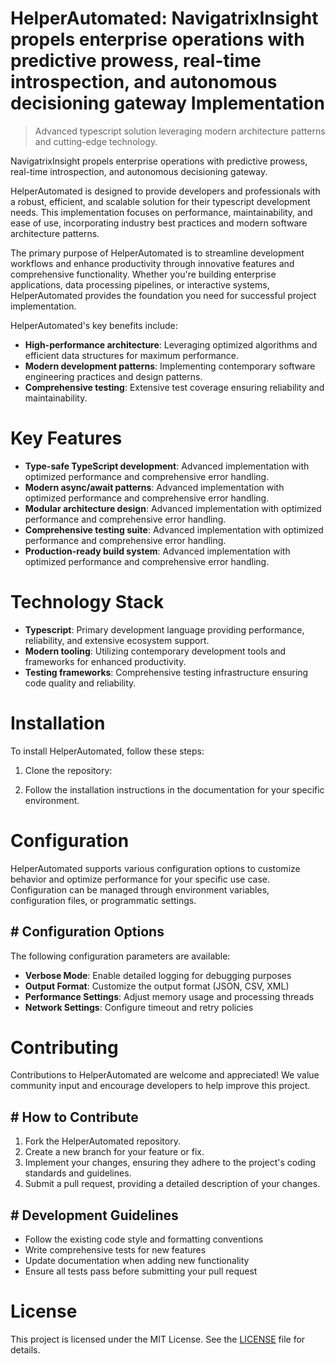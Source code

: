 <!-- fallback_HelperAutomated_20250805181704_51770 -->

# HelperAutomated: NavigatrixInsight propels enterprise operations with predictive prowess, real-time introspection, and autonomous decisioning gateway Implementation
> Advanced typescript solution leveraging modern architecture patterns and cutting-edge technology.

NavigatrixInsight propels enterprise operations with predictive prowess, real-time introspection, and autonomous decisioning gateway.

HelperAutomated is designed to provide developers and professionals with a robust, efficient, and scalable solution for their typescript development needs. This implementation focuses on performance, maintainability, and ease of use, incorporating industry best practices and modern software architecture patterns.

The primary purpose of HelperAutomated is to streamline development workflows and enhance productivity through innovative features and comprehensive functionality. Whether you're building enterprise applications, data processing pipelines, or interactive systems, HelperAutomated provides the foundation you need for successful project implementation.

HelperAutomated's key benefits include:

* **High-performance architecture**: Leveraging optimized algorithms and efficient data structures for maximum performance.
* **Modern development patterns**: Implementing contemporary software engineering practices and design patterns.
* **Comprehensive testing**: Extensive test coverage ensuring reliability and maintainability.

# Key Features

* **Type-safe TypeScript development**: Advanced implementation with optimized performance and comprehensive error handling.
* **Modern async/await patterns**: Advanced implementation with optimized performance and comprehensive error handling.
* **Modular architecture design**: Advanced implementation with optimized performance and comprehensive error handling.
* **Comprehensive testing suite**: Advanced implementation with optimized performance and comprehensive error handling.
* **Production-ready build system**: Advanced implementation with optimized performance and comprehensive error handling.

# Technology Stack

* **Typescript**: Primary development language providing performance, reliability, and extensive ecosystem support.
* **Modern tooling**: Utilizing contemporary development tools and frameworks for enhanced productivity.
* **Testing frameworks**: Comprehensive testing infrastructure ensuring code quality and reliability.

# Installation

To install HelperAutomated, follow these steps:

1. Clone the repository:


2. Follow the installation instructions in the documentation for your specific environment.

# Configuration

HelperAutomated supports various configuration options to customize behavior and optimize performance for your specific use case. Configuration can be managed through environment variables, configuration files, or programmatic settings.

## # Configuration Options

The following configuration parameters are available:

* **Verbose Mode**: Enable detailed logging for debugging purposes
* **Output Format**: Customize the output format (JSON, CSV, XML)
* **Performance Settings**: Adjust memory usage and processing threads
* **Network Settings**: Configure timeout and retry policies

# Contributing

Contributions to HelperAutomated are welcome and appreciated! We value community input and encourage developers to help improve this project.

## # How to Contribute

1. Fork the HelperAutomated repository.
2. Create a new branch for your feature or fix.
3. Implement your changes, ensuring they adhere to the project's coding standards and guidelines.
4. Submit a pull request, providing a detailed description of your changes.

## # Development Guidelines

* Follow the existing code style and formatting conventions
* Write comprehensive tests for new features
* Update documentation when adding new functionality
* Ensure all tests pass before submitting your pull request

# License

This project is licensed under the MIT License. See the [LICENSE](https://github.com/coralnws/HelperAutomated/blob/main/LICENSE) file for details.

